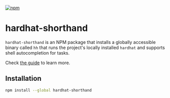 [![npm](https://img.shields.io/npm/v/hardhat-shorthand.svg)](https://www.npmjs.com/package/hardhat-shorthand)

# hardhat-shorthand

`hardhat-shorthand` is an NPM package that installs a globally accessible binary called `hh` that runs the project's locally installed `hardhat` and supports shell autocompletion for tasks.

Check [the guide](https://v2.hardhat.org/hardhat-runner/docs/guides/command-line-completion) to learn more.

## Installation

```bash
npm install --global hardhat-shorthand
```
